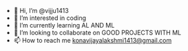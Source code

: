 - 👋 Hi, I’m @vijju1413
- 👀 I’m interested in coding
- 🌱 I’m currently learning AL AND ML
- 💞️ I’m looking to collaborate on GOOD PROJECTS WITH ML
- 📫 How to reach me konavijayalakshmi1413@gmail.com

<!---
vijju1413/vijju1413 is a ✨ special ✨ repository because its `README.md` (this file) appears on your GitHub profile.
You can click the Preview link to take a look at your changes.
--->
